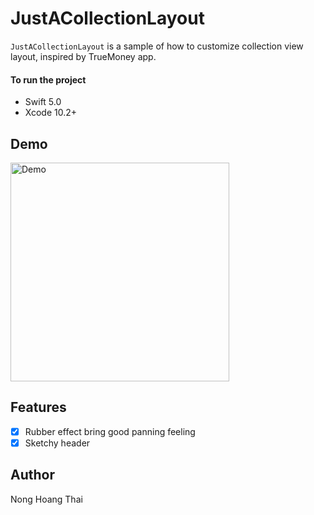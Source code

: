 # JustACollectionLayout
`JustACollectionLayout` is a sample of how to customize collection view layout, inspired by TrueMoney app.

#### To run the project
- Swift 5.0
- Xcode 10.2+

## Demo
<img src="https://github.com/hoangthai9217/JustACollectionLayout/blob/master/home-true-money/preview.gif" alt="Demo" title="Demo" width="350px"/>

## Features
- [x] Rubber effect bring good panning feeling
- [x] Sketchy header

## Author
Nong Hoang Thai
